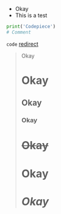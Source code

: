 - Okay
- This is a test
```py
print('Codepiece')
# Comment
```
```code```
[redirect](https://AmethystGeode.github.io/testa/test_redirect.md)
> Okay
> # Okay
> ## Okay
> ### Okay
> # ~~Okay~~
> # **Okay**
> # *Okay*
